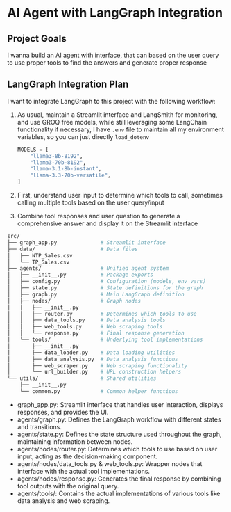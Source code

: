 # AI Agent with LangGraph Integration

## Project Goals
I wanna build an AI agent with interface, that can based on the user query to use proper tools to find the answers and generate proper response

## LangGraph Integration Plan
I want to integrate LangGraph to this project with the following workflow:

1. As usual, maintain a Streamlit interface and LangSmith for monitoring, and use GROQ free models, while still leveraging some LangChain functionality if necessary, I have `.env` file to maintain all my environment variables, so you can just directly `load_dotenv`
   ```python
   MODELS = [
       "llama3-8b-8192",
       "llama3-70b-8192",
       "llama-3.1-8b-instant",
       "llama-3.3-70b-versatile",
   ]
   ```

2. First, understand user input to determine which tools to call, sometimes calling multiple tools based on the user query/input

3. Combine tool responses and user question to generate a comprehensive answer and display it on the Streamlit interface

```bash
src/
├── graph_app.py              # Streamlit interface
├── data/                     # Data files
│   ├── NTP_Sales.csv
│   └── TP_Sales.csv
├── agents/                   # Unified agent system
│   ├── __init__.py           # Package exports
│   ├── config.py             # Configuration (models, env vars)
│   ├── state.py              # State definitions for the graph
│   ├── graph.py              # Main LangGraph definition
│   ├── nodes/                # Graph nodes
│   │   ├── __init__.py
│   │   ├── router.py         # Determines which tools to use
│   │   ├── data_tools.py     # Data analysis tools
│   │   ├── web_tools.py      # Web scraping tools
│   │   └── response.py       # Final response generation
│   └── tools/                # Underlying tool implementations
│       ├── __init__.py
│       ├── data_loader.py    # Data loading utilities
│       ├── data_analysis.py  # Data analysis functions
│       ├── web_scraper.py    # Web scraping functionality
│       └── url_builder.py    # URL construction helpers
└── utils/                    # Shared utilities
    ├── __init__.py
    └── common.py             # Common helper functions
```

- graph_app.py: Streamlit interface that handles user interaction, displays responses, and provides the UI.
- agents/graph.py: Defines the LangGraph workflow with different states and transitions.
- agents/state.py: Defines the state structure used throughout the graph, maintaining information between nodes.
- agents/nodes/router.py: Determines which tools to use based on user input, acting as the decision-making component.
- agents/nodes/data_tools.py & web_tools.py: Wrapper nodes that interface with the actual tool implementations.
- agents/nodes/response.py: Generates the final response by combining tool outputs with the original query.
- agents/tools/: Contains the actual implementations of various tools like data analysis and web scraping.